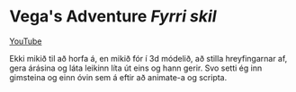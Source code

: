 # Vega's Adventure _Fyrri skil_
[YouTube](https://google.com)

Ekki mikið til að horfa á, en mikið fór í 3d módelið, að stilla hreyfingarnar af, gera árásina og láta leikinn líta út eins og hann gerir. 
Svo setti ég inn gimsteina og einn óvin sem á eftir að animate-a og scripta.

